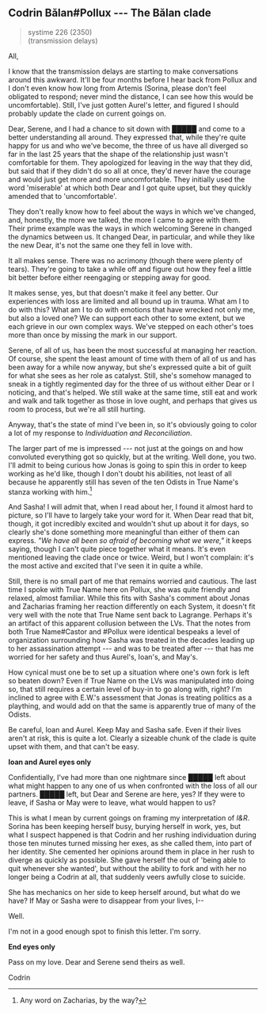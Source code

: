 ## Codrin Bălan#Pollux --- The Bălan clade

> systime 226 (2350)  
> (transmission delays)

All,

I know that the transmission delays are starting to make conversations around this awkward. It'll be four months before I hear back from Pollux and I don't even know how long from Artemis (Sorina, please don't feel obligated to respond; never mind the distance, I can see how this would be uncomfortable). Still, I've just gotten Aurel's letter, and figured I should probably update the clade on current goings on.

Dear, Serene, and I had a chance to sit down with █████ and come to a better understanding all around. They expressed that, while they're quite happy for us and who we've become, the three of us have all diverged so far in the last 25 years that the shape of the relationship just wasn't comfortable for them. They apologized for leaving in the way that they did, but said that if they didn't do so all at once, they'd never have the courage and would just get more and more uncomfortable. They initially used the word 'miserable' at which both Dear and I got quite upset, but they quickly amended that to 'uncomfortable'. 

They don't really know how to feel about the ways in which we've changed, and, honestly, the more we talked, the more I came to agree with them. Their prime example was the ways in which welcoming Serene in changed the dynamics between us. It changed Dear, in particular, and while they like the new Dear, it's not the same one they fell in love with.

It all makes sense. There was no acrimony (though there were plenty of tears). They're going to take a while off and figure out how they feel a little bit better before either reengaging or stepping away for good.

It makes sense, yes, but that doesn't make it feel any better. Our experiences with loss are limited and all bound up in trauma. What am I to do with this? What am I to do with emotions that have wrecked not only me, but also a loved one? We can support each other to some extent, but we each grieve in our own complex ways. We've stepped on each other's toes more than once by missing the mark in our support.

Serene, of all of us, has been the most successful at managing her reaction. Of course, she spent the least amount of time with them of all of us and has been away for a while now anyway, but she's expressed quite a bit of guilt for what she sees as her role as catalyst. Still, she's somehow managed to sneak in a tightly regimented day for the three of us without either Dear or I noticing, and that's helped. We still wake at the same time, still eat and work and walk and talk together as those in love ought, and perhaps that gives us room to process, but we're all still hurting.

Anyway, that's the state of mind I've been in, so it's obviously going to color a lot of my response to *Individuation and Reconciliation*.

The larger part of me is impressed --- not just at the goings on and how convoluted everything got so quickly, but at the writing. Well done, you two. I'll admit to being curious how Jonas is going to spin this in order to keep working as he'd like, though I don't doubt his abilities, not least of all because he apparently still has seven of the ten Odists in True Name's stanza working with him.[^zack]

And Sasha! I will admit that, when I read about her, I found it almost hard to picture, so I'll have to largely take your word for it. When Dear read that bit, though, it got incredibly excited and wouldn't shut up about it for days, so clearly she's done something more meaningful than either of them can express. *"We have all been so afraid of becoming what we were,"* it keeps saying, though I can't quite piece together what it means. It's even mentioned leaving the clade once or twice. Weird, but I won't complain: it's the most active and excited that I've seen it in quite a while.

<!-- this likely needs rewriting-->
Still, there is no small part of me that remains worried and cautious. The last time I spoke with True Name here on Pollux, she was quite friendly and relaxed, almost familiar. While this fits with Sasha's comment about Jonas and Zacharias framing her reaction differently on each System, it doesn't fit very well with the note that True Name sent back to Lagrange. Perhaps it's an artifact of this apparent collusion between the LVs. That the notes from both True Name#Castor and #Pollux were identical bespeaks a level of organization surrounding how Sasha was treated in the decades leading up to her assassination attempt --- and was to be treated after --- that has me worried for her safety and thus Aurel's, Ioan's, and May's.

How cynical must one be to set up a situation where one's own fork is left so beaten down? Even if True Name on the LVs was manipulated into doing so, that still requires a certain level of buy-in to go along with, right? I'm inclined to agree with E.W.'s assessment that Jonas is treating politics as a plaything, and would add on that the same is apparently true of many of the Odists.

Be careful, Ioan and Aurel. Keep May and Sasha safe. Even if their lives aren't at risk, this is quite a lot. Clearly a sizeable chunk of the clade is quite upset with them, and that can't be easy.

**Ioan and Aurel eyes only**

Confidentially, I've had more than one nightmare since █████ left about what might happen to any one of us when confronted with the loss of all our partners. █████ left, but Dear and Serene are here, yes? If they were to leave, if Sasha or May were to leave, what would happen to us?

This is what I mean by current goings on framing my interpretation of *I&R*. Sorina has been keeping herself busy, burying herself in work, yes, but what I suspect happened is that Codrin and her rushing individuation during those ten minutes turned missing her exes, as she called them, into part of her identity. She cemented her opinions around them in place in her rush to diverge as quickly as possible. She gave herself the out of 'being able to quit whenever she wanted', but without the ability to fork and with her no longer being a Codrin at all, that suddenly veers awfully close to suicide.

She has mechanics on her side to keep herself around, but what do we have? If May or Sasha were to disappear from your lives, I--

Well.

I'm not in a good enough spot to finish this letter. I'm sorry.

**End eyes only**

Pass on my love. Dear and Serene send theirs as well.

Codrin

[^zack]: Any word on Zacharias, by the way?
